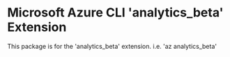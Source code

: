 Microsoft Azure CLI 'analytics_beta' Extension
==========================================

This package is for the 'analytics_beta' extension.
i.e. 'az analytics_beta'
